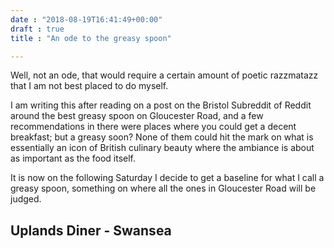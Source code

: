 ```yaml
---
date : "2018-08-19T16:41:49+00:00"
draft : true
title : "An ode to the greasy spoon"

---
```

Well, not an ode, that would require a certain amount of poetic razzmatazz that I am not best placed to do myself.  

I am writing this after reading on a post on the Bristol Subreddit of Reddit around the best greasy spoon on Gloucester Road, and a few recommendations in there were places where you could get a decent breakfast; but a greasy soon? None of them could hit the mark on what is essentially an icon of British culinary beauty where the ambiance is about as important as the food itself.   

It is now on the following Saturday I decide to get a baseline for what I call a greasy spoon, something on where all the ones in Gloucester Road will be judged.  

## Uplands Diner - Swansea
